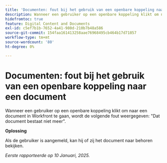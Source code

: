 ```yaml
---
title: 'Documenten: fout bij het gebruik van een openbare koppeling naar een document'
description: Wanneer een gebruiker op een openbare koppeling klikt om naar een document in Workfront te gaan, wordt een fout weergegeven.
hidefromtoc: true
feature: Digital Content and Documents
exl-id: c5ef7b1b-7652-4a41-980d-210b7b48a586
source-git-commit: 154faa161413258aae76968495cb464b17d71857
workflow-type: tm+mt
source-wordcount: '80'
ht-degree: 0%

---
```


# Documenten: fout bij het gebruik van een openbare koppeling naar een document

<!--
>[!NOTE]
>
>This issue has been resolved.-->

Wanneer een gebruiker op een openbare koppeling klikt om naar een document in Workfront te gaan, wordt de volgende fout weergegeven: &quot;Dat document bestaat niet meer&quot;.

**Oplossing**

Als de gebruiker is aangemeld, kan hij of zij het document naar behoren bekijken.

_Eerste rapporteerde op 10 Januari, 2025._
